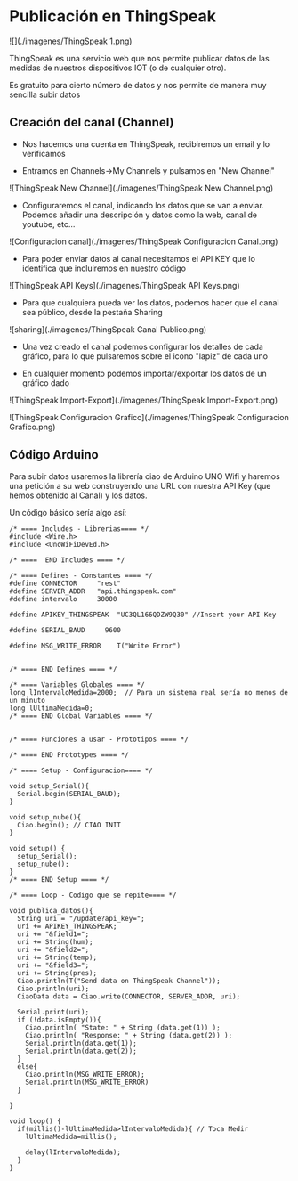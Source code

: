 # Publicación en ThingSpeak

![](./imagenes/ThingSpeak 1.png)

ThingSpeak es una servicio web que nos permite publicar datos de las medidas de nuestros dispositivos IOT (o de cualquier otro).

Es gratuito para cierto número de datos y nos permite de manera muy sencilla subir datos

## Creación del canal (Channel)

* Nos hacemos una cuenta en ThingSpeak, recibiremos un email y lo verificamos

* Entramos en Channels->My Channels y pulsamos en "New Channel"

![ThingSpeak New Channel](./imagenes/ThingSpeak New Channel.png)

* Configuraremos el canal, indicando los datos que se van a enviar. Podemos añadir una descripción y datos como la web, canal de youtube, etc...

![Configuracion canal](./imagenes/ThingSpeak Configuracion Canal.png)

* Para poder enviar datos al canal necesitamos el API KEY que lo identifica que incluiremos en nuestro código

![ThingSpeak API Keys](./imagenes/ThingSpeak API Keys.png)

* Para que cualquiera pueda ver los datos, podemos hacer que el canal sea público, desde la pestaña Sharing

![sharing](./imagenes/ThingSpeak Canal Publico.png)

* Una vez creado el canal podemos configurar los detalles de cada gráfico, para lo que pulsaremos sobre el icono "lapiz" de cada uno

* En cualquier momento podemos importar/exportar los datos de un gráfico dado

![ThingSpeak Import-Export](./imagenes/ThingSpeak Import-Export.png)

![ThingSpeak Configuracion Grafico](./imagenes/ThingSpeak Configuracion Grafico.png)

## Código Arduino

Para subir datos usaremos la librería ciao de Arduino UNO Wifi y haremos una petición a su web construyendo una URL con nuestra API Key (que hemos obtenido al Canal) y los datos.

Un código básico sería algo así:



    /* ==== Includes - Librerias==== */
    #include <Wire.h>
    #include <UnoWiFiDevEd.h>

    /* ====  END Includes ==== */

    /* ==== Defines - Constantes ==== */
    #define CONNECTOR     "rest"
    #define SERVER_ADDR   "api.thingspeak.com"
    #define intervalo     30000

    #define APIKEY_THINGSPEAK  "UC3QL166QDZW9Q30" //Insert your API Key

    #define SERIAL_BAUD     9600

    #define MSG_WRITE_ERROR    T("Write Error")


    /* ==== END Defines ==== */

    /* ==== Variables Globales ==== */
    long lIntervaloMedida=2000;  // Para un sistema real sería no menos de un minuto
    long lUltimaMedida=0;
    /* ==== END Global Variables ==== */


    /* ==== Funciones a usar - Prototipos ==== */

    /* ==== END Prototypes ==== */

    /* ==== Setup - Configuracion==== */

    void setup_Serial(){
      Serial.begin(SERIAL_BAUD);
    }

    void setup_nube(){
      Ciao.begin(); // CIAO INIT
    }

    void setup() {
      setup_Serial();
      setup_nube();
    }
    /* ==== END Setup ==== */

    /* ==== Loop - Codigo que se repite==== */

    void publica_datos(){
      String uri = "/update?api_key=";
      uri += APIKEY_THINGSPEAK;
      uri += "&field1=";
      uri += String(hum);
      uri += "&field2=";
      uri += String(temp);
      uri += "&field3=";
      uri += String(pres);
      Ciao.println(T("Send data on ThingSpeak Channel"));
      Ciao.println(uri);
      CiaoData data = Ciao.write(CONNECTOR, SERVER_ADDR, uri);

      Serial.print(uri);
      if (!data.isEmpty()){
        Ciao.println( "State: " + String (data.get(1)) );
        Ciao.println( "Response: " + String (data.get(2)) );
        Serial.println(data.get(1));
        Serial.println(data.get(2));
      }
      else{
        Ciao.println(MSG_WRITE_ERROR);
        Serial.println(MSG_WRITE_ERROR)
      }

    }

    void loop() {
      if(millis()-lUltimaMedida>lIntervaloMedida){ // Toca Medir
        lUltimaMedida=millis();

        delay(lIntervaloMedida);
      }
    }
